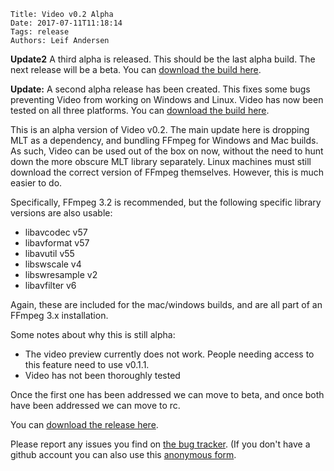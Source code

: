     Title: Video v0.2 Alpha
    Date: 2017-07-11T11:18:14
    Tags: release
    Authors: Leif Andersen

**Update2** A third alpha is released. This should be the last alpha build. The next release will be a beta. You can [download the build here][download3].

**Update:** A second alpha release has been created. This fixes some bugs preventing Video from working on Windows and Linux. Video has now been tested on all three platforms. You can [download the build here][download2].

This is an alpha version of Video v0.2. The main update here is dropping MLT as a dependency, and bundling FFmpeg for Windows and Mac builds. As such, Video can be used out of the box on now, without the need to hunt down the more obscure MLT library separately. Linux machines must still download the correct version of FFmpeg themselves. However, this is much easier to do.

Specifically, FFmpeg 3.2 is recommended, but the following specific library versions are also usable:

* libavcodec v57
* libavformat v57
* libavutil v55
* libswscale v4
* libswresample v2
* libavfilter v6

Again, these are included for the mac/windows builds, and are all part of an FFmpeg 3.x installation.

Some notes about why this is still alpha:

* The video preview currently does not work. People needing access to this feature need to use v0.1.1.
* Video has not been thoroughly tested

Once the first one has been addressed we can move to beta, and once both have been addressed we can move to rc.

You can [download the release here][download].

Please report any issues you find on [the bug tracker][tracker]. (If you don't have a github account you can also use this [anonymous form][anonymous].

[download]: https://github.com/videolang/video/releases/tag/v0.2-alpha
[download2]: https://github.com/videolang/video/releases/tag/v0.2-alpha.1
[download3]: https://github.com/videolang/video/releases/tag/v0.2-alpha.2
[tracker]: https://github.com/videolang/video/issues
[anonymous]: https://gitreports.com/issue/videolang/video